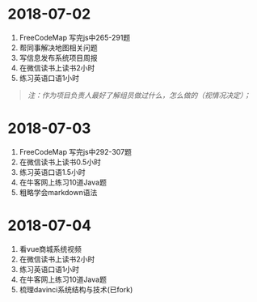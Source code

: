 2018-07-02
=============
1. FreeCodeMap 写完js中265-291题
2. 帮同事解决地图相关问题
3. 写信息发布系统项目周报
4. 在微信读书上读书2小时
5. 练习英语口语1小时
>*注：作为项目负责人最好了解组员做过什么，怎么做的（视情况决定）；*

2018-07-03
=============
1. FreeCodeMap 写完js中292-307题
2. 在微信读书上读书0.5小时
3. 练习英语口语1.5小时
4. 在牛客网上练习10道Java题
5. 粗略学会markdown语法

2018-07-04
=============
1. 看vue商城系统视频
2. 在微信读书上读书2小时
3. 练习英语口语1小时
4. 在牛客网上练习10道Java题
5. 梳理davinci系统结构与技术(已fork)
